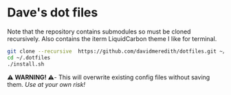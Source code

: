 # Dave's dot files


Note that the repository contains submodules so must be cloned recursively.
Also contains the iterm LiquidCarbon theme I like for terminal. 

```sh
git clone --recursive  https://github.com/davidmeredith/dotfiles.git ~/.dotfiles
cd ~/.dotfiles
./install.sh
```

**⚠️  WARNING! ⚠️**- This will overwrite existing config files without saving them. _Use at your own risk!_
